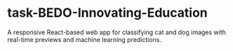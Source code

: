 # task-BEDO-Innovating-Education
A responsive React-based web app for classifying cat and dog images with real-time previews and machine learning predictions.
